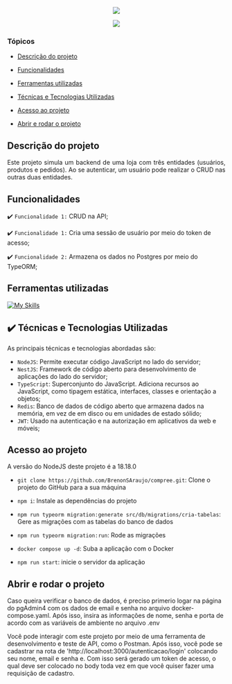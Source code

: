 <p align="center">
<img src="https://github.com/user-attachments/assets/0a420e8b-16ab-41f4-adf5-14081b518c39"/>
</p>
<p align="center">
<img loading="lazy" src="http://img.shields.io/static/v1?label=STATUS&message=ABERTO%20PARA%20DESENVOLVIMENTO&color=GREEN&style=for-the-badge"/>
</p>

### Tópicos 

- [Descrição do projeto](#descrição-do-projeto)

- [Funcionalidades](#funcionalidades)

- [Ferramentas utilizadas](#ferramentas-utilizadas)

- [Técnicas e Tecnologias Utilizadas](#tecnicas-e-ferramentas-utilizadas)
  
- [Acesso ao projeto](#acesso-ao-projeto)

- [Abrir e rodar o projeto](#abrir-e-rodar-o-projeto)

## Descrição do projeto 

<p align="justify">
 Este projeto simula um backend de uma loja com três entidades (usuários, produtos e pedidos). Ao se autenticar, um usuário pode realizar o CRUD nas outras duas entidades.
</p>

## Funcionalidades

:heavy_check_mark: `Funcionalidade 1:` CRUD na API;

:heavy_check_mark: `Funcionalidade 1:` Cria uma sessão de usuário por meio do token de acesso;

:heavy_check_mark: `Funcionalidade 2:` Armazena os dados no Postgres por meio do TypeORM;

## Ferramentas utilizadas
[![My Skills](https://skillicons.dev/icons?i=nodejs,nestjs,ts,redis,postgres,docker)](https://skillicons.dev)


###

## ✔️ Técnicas e Tecnologias Utilizadas

As principais técnicas e tecnologias abordadas são:

- `NodeJS`: Permite executar código JavaScript no lado do servidor;
- `NestJS`: Framework de código aberto para desenvolvimento de aplicações do lado do servidor;
- `TypeScript`: Superconjunto do JavaScript. Adiciona recursos ao JavaScript, como tipagem estática, interfaces, classes e orientação a objetos;
- `Redis`: Banco de dados de código aberto que armazena dados na memória, em vez de em disco ou em unidades de estado sólido;
- `JWT`: Usado na autenticação e na autorização em aplicativos da web e móveis;

## Acesso ao projeto
 <p align="left"> 
  A versão do NodeJS deste projeto é a 18.18.0
 </p>
 
  - ``git clone https://github.com/BrenonSAraujo/compree.git``: Clone o projeto do GitHub para a sua máquina
  
  - ``npm i``: Instale as dependências do projeto
  
  - ``npm run typeorm migration:generate src/db/migrations/cria-tabelas``: Gere as migrações com as tabelas do banco de dados
  
  - ``npm run typeorm migration:run``: Rode as migrações
  
  - ``docker compose up -d``: Suba a aplicação com o Docker
  
  - ``npm run start``: inicie o servidor da aplicação
    
 
## Abrir e rodar o projeto
 <p align="left"> Caso queira verificar o banco de dados, é preciso primerio logar na página do pgAdmin4 com os dados de email e senha no arquivo docker-compose.yaml. Após isso, insira as informações de nome, senha e porta de acordo com as variáveis de ambiente no arquivo .env </p>

  Você pode interagir com este projeto por meio de uma ferramenta de desenvolvimento e teste de API, como o Postman. Após isso, você pode se cadastrar na rota de 'http://localhost:3000/autenticacao/login' colocando seu nome, email e senha e. Com isso será gerado um token de acesso, o qual deve ser colocado no body toda vez em que você quiser fazer uma requisição de cadastro.

